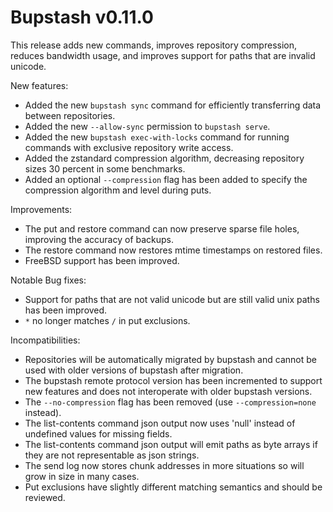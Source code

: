 # Bupstash v0.11.0

This release adds new commands, improves repository compression, reduces bandwidth usage, and improves support for paths that are invalid unicode.

New features:

- Added the new `bupstash sync` command for efficiently transferring data between repositories.
- Added the new `--allow-sync` permission to `bupstash serve`.
- Added the new `bupstash exec-with-locks` command for running commands with exclusive repository write access.
- Added the zstandard compression algorithm, decreasing repository sizes 30 percent in some benchmarks.
- Added an optional `--compression` flag has been added to specify the compression algorithm and level during puts.

Improvements:

- The put and restore command can now preserve sparse file holes, improving the accuracy of backups.
- The restore command now restores mtime timestamps on restored files.
- FreeBSD support has been improved.

Notable Bug fixes:

- Support for paths that are not valid unicode but are still valid unix paths has been improved.
- `*` no longer matches `/` in put exclusions.

Incompatibilities:

- Repositories will be automatically migrated by bupstash and cannot be used with older versions of bupstash after migration.
- The bupstash remote protocol version has been incremented to support new features and does not interoperate with older bupstash versions.
- The `--no-compression` flag has been removed (use `--compression=none` instead).
- The list-contents command json output now uses 'null' instead of undefined values for missing fields.
- The list-contents command json output will emit paths as byte arrays if they are not representable as json strings.
- The send log now stores chunk addresses in more situations so will grow in size in many cases.
- Put exclusions have slightly different matching semantics and should be reviewed.